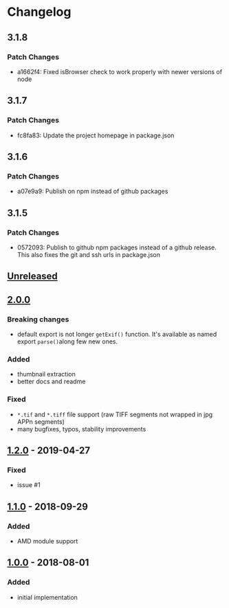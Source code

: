 # Changelog

## 3.1.8

### Patch Changes

- a1662f4: Fixed isBrowser check to work properly with newer versions of node

## 3.1.7

### Patch Changes

- fc8fa83: Update the project homepage in package.json

## 3.1.6

### Patch Changes

- a07e9a9: Publish on npm instead of github packages

## 3.1.5

### Patch Changes

- 0572093: Publish to github npm packages instead of a github release. This also fixes the
  git and ssh urls in package.json

## [Unreleased]

## [2.0.0]

### Breaking changes

- default export is not longer `getExif()` function. It's available as named export `parse()`along few new ones.

### Added

- thumbnail extraction
- better docs and readme

### Fixed

- `*.tif` and `*.tiff` file support (raw TIFF segments not wrapped in jpg APPn segments)
- many bugfixes, typos, stability improvements

## [1.2.0] - 2019-04-27

### Fixed

- issue #1

## [1.1.0] - 2018-09-29

### Added

- AMD module support

## [1.0.0] - 2018-08-01

### Added

- initial implementation

[Unreleased]: https://github.com/MikeKovarik/exifr/compare/2.0.0...HEAD
[2.0.0]: https://github.com/MikeKovarik/exifr/compare/1.2.0...2.0.0
[1.2.0]: https://github.com/MikeKovarik/exifr/compare/1.1.0...1.2.0
[1.1.0]: https://github.com/MikeKovarik/exifr/compare/1.0.0...1.1.0
[1.0.0]: https://github.com/MikeKovarik/exifr/releases/tag/1.0.0
